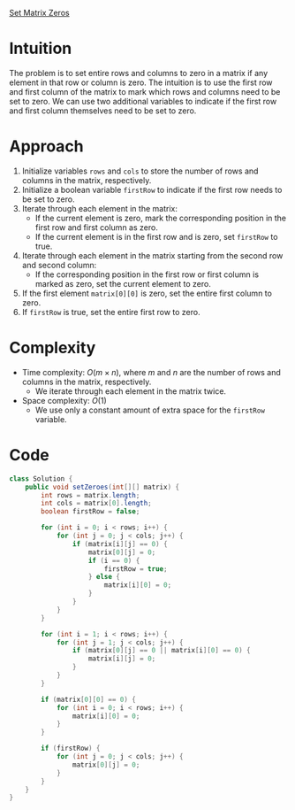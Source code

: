 [Set Matrix Zeros](https://leetcode.com/problems/set-matrix-zeroes/description/)

# Intuition
The problem is to set entire rows and columns to zero in a matrix if any element in that row or column is zero. The intuition is to use the first row and first column of the matrix to mark which rows and columns need to be set to zero. We can use two additional variables to indicate if the first row and first column themselves need to be set to zero.

# Approach
1. Initialize variables `rows` and `cols` to store the number of rows and columns in the matrix, respectively.
2. Initialize a boolean variable `firstRow` to indicate if the first row needs to be set to zero.
3. Iterate through each element in the matrix:
   - If the current element is zero, mark the corresponding position in the first row and first column as zero.
   - If the current element is in the first row and is zero, set `firstRow` to true.
4. Iterate through each element in the matrix starting from the second row and second column:
   - If the corresponding position in the first row or first column is marked as zero, set the current element to zero.
5. If the first element `matrix[0][0]` is zero, set the entire first column to zero.
6. If `firstRow` is true, set the entire first row to zero.

# Complexity
- Time complexity: $O(m \times n)$, where $m$ and $n$ are the number of rows and columns in the matrix, respectively.
  - We iterate through each element in the matrix twice.
- Space complexity: $O(1)$
  - We use only a constant amount of extra space for the `firstRow` variable.

# Code
```java
class Solution {
    public void setZeroes(int[][] matrix) {
        int rows = matrix.length;
        int cols = matrix[0].length;
        boolean firstRow = false;

        for (int i = 0; i < rows; i++) {
            for (int j = 0; j < cols; j++) {
                if (matrix[i][j] == 0) {
                    matrix[0][j] = 0;
                    if (i == 0) {
                        firstRow = true;
                    } else {
                        matrix[i][0] = 0;
                    }
                }
            }
        }

        for (int i = 1; i < rows; i++) {
            for (int j = 1; j < cols; j++) {
                if (matrix[0][j] == 0 || matrix[i][0] == 0) {
                    matrix[i][j] = 0;
                }
            }
        }

        if (matrix[0][0] == 0) {
            for (int i = 0; i < rows; i++) {
                matrix[i][0] = 0;
            }
        }

        if (firstRow) {
            for (int j = 0; j < cols; j++) {
                matrix[0][j] = 0;
            }
        }
    }
}
```